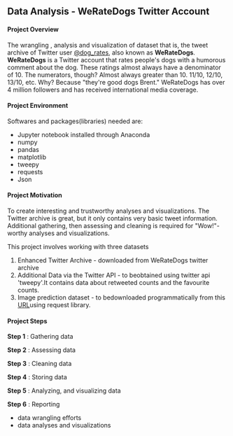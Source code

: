 ## Data Analysis - WeRateDogs Twitter Account

#### Project Overview

The wrangling , analysis and visualization of dataset that is, the tweet archive of Twitter user [@dog_rates](https://twitter.com/dog_rates), also known as **WeRateDogs**. **WeRateDogs** is a Twitter account that rates people's dogs with a humorous comment about the dog. These ratings almost always have a denominator of 10. The numerators, though? Almost always greater than 10. 11/10, 12/10, 13/10, etc. Why? Because "they're good dogs Brent." WeRateDogs has over 4 million followers and has received international media coverage.

#### Project Environment
Softwares and packages(libraries) needed are:
- Jupyter notebook installed through Anaconda
- numpy
- pandas
- matplotlib
- tweepy
- requests
- Json

#### Project Motivation
To create interesting and trustworthy analyses and visualizations. The Twitter archive is great, but it only contains very basic tweet information. Additional gathering, then assessing and cleaning is required for "Wow!"-worthy analyses and visualizations.

This project involves working with three datasets 
1. Enhanced Twitter Archive - downloaded from WeRateDogs twitter archive
2. Additional Data via the Twitter API - to beobtained using twitter api 'tweepy'.It
contains data about retweeted counts and the favourite counts.
3. Image prediction dataset - to bedownloaded programmatically from this [URL](https://d17h27t6h515a5.cloudfront.net/topher/2017/August/599fd2ad_image-predictions/image-predictions.tsv)using request library.

#### Project Steps 
**Step 1** : Gathering data

**Step 2** : Assessing data

**Step 3** : Cleaning data

**Step 4** : Storing data

**Step 5** : Analyzing, and visualizing data

**Step 6** : Reporting

- data wrangling efforts
- data analyses and visualizations
